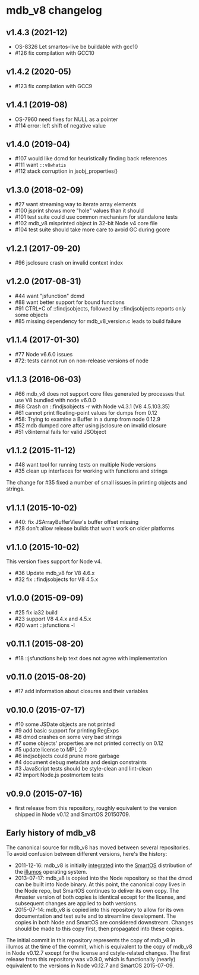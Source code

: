 <!--
    This Source Code Form is subject to the terms of the Mozilla Public
    License, v. 2.0. If a copy of the MPL was not distributed with this
    file, You can obtain one at http://mozilla.org/MPL/2.0/.
-->

<!--
    Copyright 2020 Joyent, Inc.
-->

# mdb_v8 changelog

## v1.4.3 (2021-12)

* OS-8326 Let smartos-live be buildable with gcc10
* #126 fix compilation with GCC10

## v1.4.2 (2020-05)

* #123 fix compilation with GCC9

## v1.4.1 (2019-08)

* OS-7960 need fixes for NULL as a pointer
* #114 error: left shift of negative value

## v1.4.0 (2019-04)

* #107 would like dcmd for heuristically finding back references
* #111 want `::v8whatis`
* #112 stack corruption in jsobj\_properties()

## v1.3.0 (2018-02-09)

* #27 want streaming way to iterate array elements
* #100 jsprint shows more "hole" values than it should
* #101 test suite could use common mechanism for standalone tests
* #102 mdb\_v8 misprinted object in 32-bit Node v4 core file
* #104 test suite should take more care to avoid GC during gcore

## v1.2.1 (2017-09-20)

* #96 jsclosure crash on invalid context index

## v1.2.0 (2017-08-31)

* #44 want "jsfunction" dcmd
* #88 want better support for bound functions
* #91 CTRL+C of ::findjsobjects, followed by ::findjsobjects reports only some objects
* #85 missing dependency for mdb\_v8\_version.c leads to build failure

## v1.1.4 (2017-01-30)

* #77 Node v6.6.0 issues
* #72: tests cannot run on non-release versions of node

## v1.1.3 (2016-06-03)

* #66 mdb_v8 does not support core files generated by processes that use V8
  bundled with node v6.0.0
* #68 Crash on ::findjsobjects -r with Node v4.3.1 (V8 4.5.103.35)
* #61 cannot print floating-point values for dumps from 0.12
* #58: Trying to examine a Buffer in a dump from node 0.12.9
* #52 mdb dumped core after using jsclosure on invalid closure
* #51 v8internal fails for valid JSObject

## v1.1.2 (2015-11-12)

* #48 want tool for running tests on multiple Node versions
* #35 clean up interfaces for working with functions and strings

The change for #35 fixed a number of small issues in printing objects and
strings.

## v1.1.1 (2015-10-02)

* #40: fix JSArrayBufferView's buffer offset missing
* #28 don't allow release builds that won't work on older platforms

## v1.1.0 (2015-10-02)

This version fixes support for Node v4.

* #36 Update mdb\_v8 for V8 4.6.x
* #32 fix ::findjsobjects for V8 4.5.x

## v1.0.0 (2015-09-09)

* #25 fix ia32 build
* #23 support V8 4.4.x and 4.5.x
* #20 want ::jsfunctions -l

## v0.11.1 (2015-08-20)

* #18 ::jsfunctions help text does not agree with implementation

## v0.11.0 (2015-08-20)

* #17 add information about closures and their variables

## v0.10.0 (2015-07-17)

* #10 some JSDate objects are not printed
* #9 add basic support for printing RegExps
* #8 dmod crashes on some very bad strings
* #7 some objects' properties are not printed correctly on 0.12
* #5 update license to MPL 2.0
* #6 indjsobjects could prune more garbage
* #4 document debug metadata and design constraints
* #3 JavaScript tests should be style-clean and lint-clean
* #2 import Node.js postmortem tests

## v0.9.0 (2015-07-16)

* first release from this repository, roughly equivalent to
  the version shipped in Node v0.12 and SmartOS 20150709.


## Early history of mdb_v8

The canonical source for mdb\_v8 has moved between several repositories.  To
avoid confusion between different versions, here's the history:

* 2011-12-16: mdb\_v8 is initially [integrated](https://github.com/joyent/illumos-joyent/commit/48f2bcac10415ae79c34b6e8d8870a135b57a6c9)
  into the [SmartOS](https://smartos.org/) distribution of the
  [illumos](https://www.illumos.org/) operating system.
* 2013-07-17: mdb\_v8 is copied into the Node repository so that the dmod can
  be built into Node binary.  At this point, the canonical copy lives in the
  Node repo, but SmartOS continues to deliver its own copy.  The #master version
  of both copies is identical except for the license, and subsequent changes are
  applied to both versions.
* 2015-07-14: mdb\_v8 is copied into this repository to allow for its own
  documentation and test suite and to streamline development.  The copies in
  both Node and SmartOS are considered downstream.  Changes should be made to
  this copy first, then propagated into these copies.

The initial commit in this repository represents the copy of mdb\_v8 in illumos
at the time of the commit, which is equivalent to the copy of mdb\_v8 in Node
v0.12.7 except for the license and cstyle-related changes.  The first release
from this repository was v0.9.0, which is functionally (nearly) equivalent to
the versions in Node v0.12.7 and SmartOS 2015-07-09.
